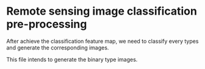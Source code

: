 
# Remote sensing image classification pre-processing

After achieve the classification feature map, we need to classify every types and generate the corresponding images.

This file intends to generate the binary type images.
